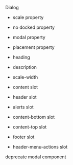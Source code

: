 Dialog

- scale property
- no docked property
- modal property
- placement property
- heading
- description
- scale-width

- content slot
- header slot
- alerts slot
- content-bottom slot
- content-top slot
- footer slot
- header-menu-actions slot

deprecate modal component
